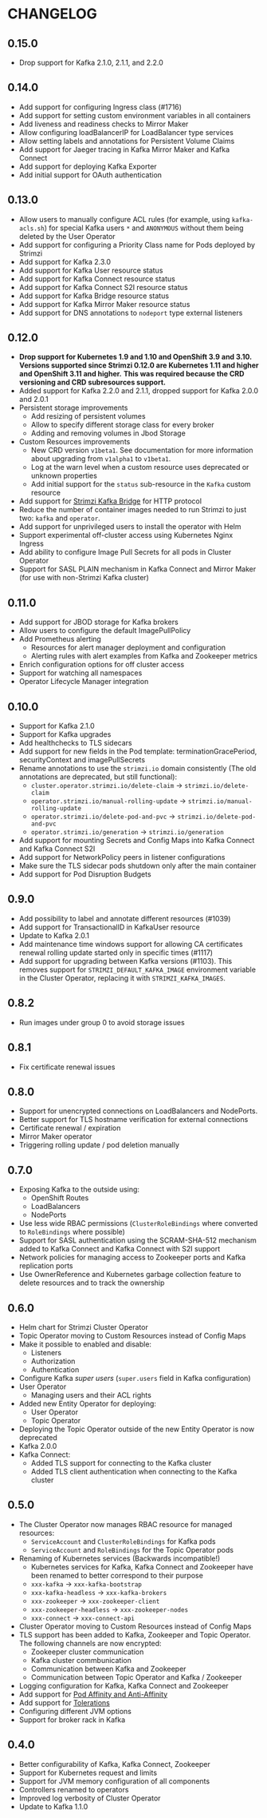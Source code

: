 # CHANGELOG

## 0.15.0

* Drop support for Kafka 2.1.0, 2.1.1, and 2.2.0

## 0.14.0

* Add support for configuring Ingress class (#1716)
* Add support for setting custom environment variables in all containers
* Add liveness and readiness checks to Mirror Maker
* Allow configuring loadBalancerIP for LoadBalancer type services
* Allow setting labels and annotations for Persistent Volume Claims
* Add support for Jaeger tracing in Kafka Mirror Maker and Kafka Connect
* Add support for deploying Kafka Exporter
* Add initial support for OAuth authentication

## 0.13.0

* Allow users to manually configure ACL rules (for example, using `kafka-acls.sh`) for special Kafka users `*` and `ANONYMOUS` without them being deleted by the User Operator
* Add support for configuring a Priority Class name for Pods deployed by Strimzi
* Add support for Kafka 2.3.0
* Add support for Kafka User resource status
* Add support for Kafka Connect resource status
* Add support for Kafka Connect S2I resource status
* Add support for Kafka Bridge resource status
* Add support for Kafka Mirror Maker resource status
* Add support for DNS annotations to `nodeport` type external listeners

## 0.12.0

* **Drop support for Kubernetes 1.9 and 1.10 and OpenShift 3.9 and 3.10.**
**Versions supported since Strimzi 0.12.0 are Kubernetes 1.11 and higher and OpenShift 3.11 and higher.** 
**This was required because the CRD versioning and CRD subresources support.** 
* Added support for Kafka 2.2.0 and 2.1.1, dropped support for Kafka 2.0.0 and 2.0.1
* Persistent storage improvements
  * Add resizing of persistent volumes
  * Allow to specify different storage class for every broker
  * Adding and removing volumes in Jbod Storage
* Custom Resources improvements
  * New CRD version `v1beta1`. See documentation for more information about upgrading from `v1alpha1` to `v1beta1`.
  * Log at the warn level when a custom resource uses deprecated or unknown properties
  * Add initial support for the `status` sub-resource in the `Kafka` custom resource 
* Add support for [Strimzi Kafka Bridge](https://github.com/strimzi/strimzi-kafka-bridge) for HTTP protocol
* Reduce the number of container images needed to run Strimzi to just two: `kafka` and `operator`.
* Add support for unprivileged users to install the operator with Helm
* Support experimental off-cluster access using Kubernetes Nginx Ingress
* Add ability to configure Image Pull Secrets for all pods in Cluster Operator
* Support for SASL PLAIN mechanism in Kafka Connect and Mirror Maker (for use with non-Strimzi Kafka cluster)

## 0.11.0

* Add support for JBOD storage for Kafka brokers
* Allow users to configure the default ImagePullPolicy
* Add Prometheus alerting
    * Resources for alert manager deployment and configuration
    * Alerting rules with alert examples from Kafka and Zookeeper metrics
* Enrich configuration options for off cluster access
* Support for watching all namespaces
* Operator Lifecycle Manager integration

## 0.10.0

* Support for Kafka 2.1.0
* Support for Kafka upgrades
* Add healthchecks to TLS sidecars
* Add support for new fields in the Pod template: terminationGracePeriod, securityContext and imagePullSecrets
* Rename annotations to use the `strimzi.io` domain consistently (The old annotations are deprecated, but still functional):
    * `cluster.operator.strimzi.io/delete-claim` → `strimzi.io/delete-claim` 
    * `operator.strimzi.io/manual-rolling-update` → `strimzi.io/manual-rolling-update` 
    * `operator.strimzi.io/delete-pod-and-pvc` → `strimzi.io/delete-pod-and-pvc`
    * `operator.strimzi.io/generation` → `strimzi.io/generation`
* Add support for mounting Secrets and Config Maps into Kafka Connect and Kafka Connect S2I
* Add support for NetworkPolicy peers in listener configurations
* Make sure the TLS sidecar pods shutdown only after the main container
* Add support for Pod Disruption Budgets

## 0.9.0

* Add possibility to label and annotate different resources (#1039)
* Add support for TransactionalID in KafkaUser resource
* Update to Kafka 2.0.1
* Add maintenance time windows support for allowing CA certificates renewal rolling update started only in specific times (#1117)  
* Add support for upgrading between Kafka versions (#1103). This removes support for `STRIMZI_DEFAULT_KAFKA_IMAGE` environment variable in the Cluster Operator, replacing it with `STRIMZI_KAFKA_IMAGES`.  


## 0.8.2

* Run images under group 0 to avoid storage issues

## 0.8.1

* Fix certificate renewal issues

## 0.8.0

* Support for unencrypted connections on LoadBalancers and NodePorts.
* Better support for TLS hostname verification for external connections
* Certificate renewal / expiration
* Mirror Maker operator
* Triggering rolling update / pod deletion manually

## 0.7.0

* Exposing Kafka to the outside using:
  * OpenShift Routes
  * LoadBalancers
  * NodePorts
* Use less wide RBAC permissions (`ClusterRoleBindings` where converted to `RoleBindings` where possible)
* Support for SASL authentication using the SCRAM-SHA-512 mechanism added to Kafka Connect and Kafka Connect with S2I support 
* Network policies for managing access to Zookeeper ports and Kafka replication ports
* Use OwnerReference and Kubernetes garbage collection feature to delete resources and to track the ownership

## 0.6.0

* Helm chart for Strimzi Cluster Operator
* Topic Operator moving to Custom Resources instead of Config Maps
* Make it possible to enabled and disable:
  * Listeners
  * Authorization
  * Authentication
* Configure Kafka _super users_ (`super.users` field in Kafka configuration)
* User Operator
  * Managing users and their ACL rights
* Added new Entity Operator for deploying:
  * User Operator
  * Topic Operator
* Deploying the Topic Operator outside of the new Entity Operator is now deprecated
* Kafka 2.0.0
* Kafka Connect:
  * Added TLS support for connecting to the Kafka cluster
  * Added TLS client authentication when connecting to the Kafka cluster 

## 0.5.0

* The Cluster Operator now manages RBAC resource for managed resources:
    * `ServiceAccount` and `ClusterRoleBindings` for Kafka pods
    * `ServiceAccount` and `RoleBindings` for the Topic Operator pods
* Renaming of Kubernetes services (Backwards incompatible!)
  * Kubernetes services for Kafka, Kafka Connect and Zookeeper have been renamed to better correspond to their purpose
  * `xxx-kafka` -> `xxx-kafka-bootstrap`
  * `xxx-kafka-headless` -> `xxx-kafka-brokers`
  * `xxx-zookeeper` -> `xxx-zookeeper-client`
  * `xxx-zookeeper-headless` -> `xxx-zookeeper-nodes`
  * `xxx-connect` -> `xxx-connect-api`
* Cluster Operator moving to Custom Resources instead of Config Maps
* TLS support has been added to Kafka, Zookeeper and Topic Operator. The following channels are now encrypted:
    * Zookeeper cluster communication
    * Kafka cluster commbunication
    * Communication between Kafka and Zookeeper
    * Communication between Topic Operator and Kafka / Zookeeper
* Logging configuration for Kafka, Kafka Connect and Zookeeper
* Add support for [Pod Affinity and Anti-Affinity](https://kubernetes.io/docs/concepts/configuration/assign-pod-node/#affinity-and-anti-affinity)
* Add support for [Tolerations](https://v1-9.docs.kubernetes.io/docs/reference/generated/kubernetes-api/v1.9/#toleration-v1-core)
* Configuring different JVM options
* Support for broker rack in Kafka

## 0.4.0

* Better configurability of Kafka, Kafka Connect, Zookeeper
* Support for Kubernetes request and limits
* Support for JVM memory configuration of all components
* Controllers renamed to operators
* Improved log verbosity of Cluster Operator
* Update to Kafka 1.1.0

